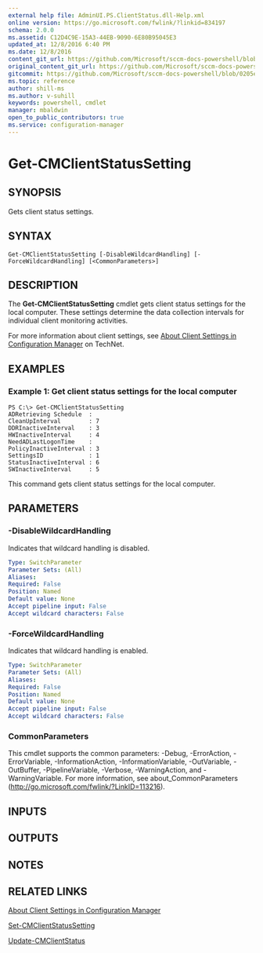 ```yaml
---
external help file: AdminUI.PS.ClientStatus.dll-Help.xml
online version: https://go.microsoft.com/fwlink/?linkid=834197
schema: 2.0.0
ms.assetid: C12D4C9E-15A3-44EB-9090-6E80B95045E3
updated_at: 12/8/2016 6:40 PM
ms.date: 12/8/2016
content_git_url: https://github.com/Microsoft/sccm-docs-powershell/blob/live/sccm-cmdlets/ConfigurationManager/vlatest/Get-CMClientStatusSetting.md
original_content_git_url: https://github.com/Microsoft/sccm-docs-powershell/blob/live/sccm-cmdlets/ConfigurationManager/vlatest/Get-CMClientStatusSetting.md
gitcommit: https://github.com/Microsoft/sccm-docs-powershell/blob/0205e569abecf1b4e1b2b342947b87a3691b29a5/sccm-cmdlets/ConfigurationManager/vlatest/Get-CMClientStatusSetting.md
ms.topic: reference
author: shill-ms
ms.author: v-suhill
keywords: powershell, cmdlet
manager: mbaldwin
open_to_public_contributors: true
ms.service: configuration-manager
---
```


# Get-CMClientStatusSetting

## SYNOPSIS
Gets client status settings.

## SYNTAX

```
Get-CMClientStatusSetting [-DisableWildcardHandling] [-ForceWildcardHandling] [<CommonParameters>]
```

## DESCRIPTION
The **Get-CMClientStatusSetting** cmdlet gets client status settings for the local computer.
These settings determine the data collection intervals for individual client monitoring activities.

For more information about client settings, see [About Client Settings in Configuration Manager](http://go.microsoft.com/fwlink/?LinkId=266226) on TechNet.

## EXAMPLES

### Example 1: Get client status settings for the local computer
```
PS C:\> Get-CMClientStatusSetting
ADRetrieving Schedule  : 
CleanUpInterval        : 7
DDRInactiveInterval    : 3
HWInactiveInterval     : 4
NeedADLastLogonTime    : 
PolicyInactiveInterval : 3
SettingsID             : 1
StatusInactiveInterval : 6
SWInactiveInterval     : 5
```

This command gets client status settings for the local computer.

## PARAMETERS

### -DisableWildcardHandling
Indicates that wildcard handling is disabled.

```yaml
Type: SwitchParameter
Parameter Sets: (All)
Aliases: 
Required: False
Position: Named
Default value: None
Accept pipeline input: False
Accept wildcard characters: False
```

### -ForceWildcardHandling
Indicates that wildcard handling is enabled.

```yaml
Type: SwitchParameter
Parameter Sets: (All)
Aliases: 
Required: False
Position: Named
Default value: None
Accept pipeline input: False
Accept wildcard characters: False
```

### CommonParameters
This cmdlet supports the common parameters: -Debug, -ErrorAction, -ErrorVariable, -InformationAction, -InformationVariable, -OutVariable, -OutBuffer, -PipelineVariable, -Verbose, -WarningAction, and -WarningVariable. For more information, see about_CommonParameters (http://go.microsoft.com/fwlink/?LinkID=113216).

## INPUTS

## OUTPUTS

## NOTES

## RELATED LINKS

[About Client Settings in Configuration Manager](http://go.microsoft.com/fwlink/?LinkId=266226)

[Set-CMClientStatusSetting](xref:ConfigurationManager/vlatest/Set-CMClientStatusSetting.md)

[Update-CMClientStatus](xref:ConfigurationManager/vlatest/Update-CMClientStatus.md)


